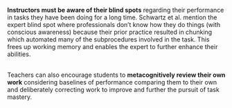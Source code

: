 **Instructors must be aware of their blind spots** regarding their performance in tasks they have been doing for a long time. Schwartz et al. mention the expert blind spot where professionals don’t know how they do things (with conscious awareness) because their prior practice resulted in chunking which automated many of the subprocedures involved in the task. This frees up working memory and enables the expert to further enhance their abilities.</p>  <p><br>Teachers can also encourage students to **metacognitively review their own work** considering baselines of performance comparing them to their own and deliberately correcting work to improve and further the pursuit of task mastery.